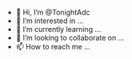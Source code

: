 - 👋 Hi, I’m @TonightAdc
- 👀 I’m interested in ...
- 🌱 I’m currently learning ...
- 💞️ I’m looking to collaborate on ...
- 📫 How to reach me ...

<!---
TonightAdc/TonightAdc is a ✨ special ✨ repository because its `README.md` (this file) appears on your GitHub profile.
You can click the Preview link to take a look at your changes.
--->
